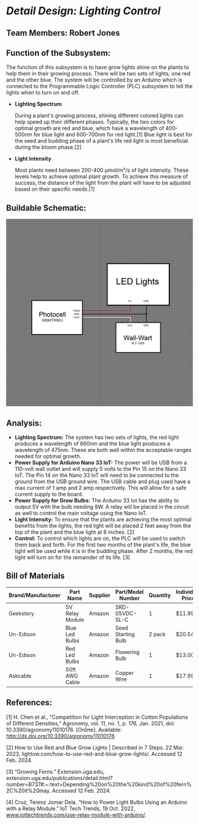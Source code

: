 <a name="br1"></a> 

# *Detail Design: Lighting Control*
## **Team Members: Robert Jones**
## **Function of the Subsystem:**
The function of this subsystem is to have grow lights shine on the plants to help them in their growing process. There will be two sets of lights, one red and the other blue. The system will be controlled by an Arduino which is connected to the Programmable Logic Controller (PLC) subsystem to tell the lights when to turn on and off. 
- **Lighting Spectrum**

	During a plant's growing process, shining different colored lights can help speed up their different phases. Typically, the two colors for optimal growth are red and blue, which have a wavelength of 400-500nm for blue light and 600-700nm for red light.[1] Blue light is best for the seed and budding phase of a plant's life red light is most beneficial during the bloom phase.[2]
- **Light Intensity**

	Most plants need between 200-400 µmol/m²/s of light intensity. These levels help to achieve optimal plant growth. To achieve this measure of success, the distance of the light from the plant will have to be adjusted based on their specific needs.[1]
## **Buildable Schematic:**
![Lighting Control Schematic](https://github.com/RealityHertz/Greenhouse-Project/blob/main/Documentation/Images/CADLightingSubsystem.jpg)
## **Analysis:**
- **Lighting Spectrum:**
	The system has two sets of lights, the red light produces a wavelength of 660nm and the blue light produces a wavelength of 475nm. These are both well within the acceptable ranges needed for optimal growth.
- **Power Supply for Arduino Nano 33 IoT:**
	The power will be USB from a 110-volt wall outlet and will supply 5 volts to the Pin 15 on the Nano 33 IoT. The Pin 14 on the Nano 33 IoT will need to be connected to the ground from the USB ground wire.
	The USB cable and plug used have a max current of 1 amp and 2 amp respectively. This will allow for a safe current supply to the board.
- **Power Supply for Grow Bulbs:**
	The Arduino 33 Iot has the ability to output 5V with the bulb needing 9W. A relay will be placed in the circuit as well to control the main voltage using the Nano IoT. 
- **Light Intensity:**
  	To ensure that the plants are achieving the most optimal benefits from the lights, the red light will be placed 2 feet away from the top of the plant and the blue light at 6 inches. [2]
- **Control:**
	To control which lights are on, the PLC will be used to switch them back and forth. For the first two months of the plant's life, the blue light will be used while it is in the budding phase. After 2 months, the red light will turn on for the remainder of its life. [3]
  
## **Bill of Materials**
|Brand/Manufacturer|Part Name|Supplier|Part/Model Number|Quantity|Individual Price|Total|
|----|-----------|-----------|------------|--------|----------------|-----|
|Geekstory|5V Relay Module|Amazon|SRD-05VDC-SL-C|1|$11.99|$11.99|
|Un-Edison|Blue Led Bulbs|Amazon|Seed Starting Bulb|2 pack|$20.54|$20.54|
|Un-Edison|Red Led Bulbs|Amazon|Flowering Bulb|1|$13.00|$13.00|
|Askcable|50ft AWG Cable|Amazon|Copper Wire|1|$17.99|$17.99|

## **References:**
[1]
H. Chen et al., “Competition for Light Interception in Cotton Populations of Different Densities,” Agronomy, vol. 11, no. 1, p. 176, Jan. 2021, doi: 10.3390/agronomy11010176. [Online]. Available: http://dx.doi.org/10.3390/agronomy11010176

[2]
How to Use Red and Blue Grow Lights | Described in 7 Steps. 22 Mar. 2023, lightow.com/how-to-use-red-and-blue-grow-lights/. Accessed 12 Feb. 2024.

[3]
“Growing Ferns.” Extension.uga.edu, extension.uga.edu/publications/detail.html?number=B737#:~:text=Depending%20on%20the%20kind%20of%20fern%2C%20it%20may. Accessed 12 Feb. 2024.
‌

[4]
Cruz, Terenz Jomar Dela. “How to Power Light Bulbs Using an Arduino with a Relay Module.” IoT Tech Trends, 19 Oct. 2022, www.iottechtrends.com/use-relay-module-with-arduino/.
